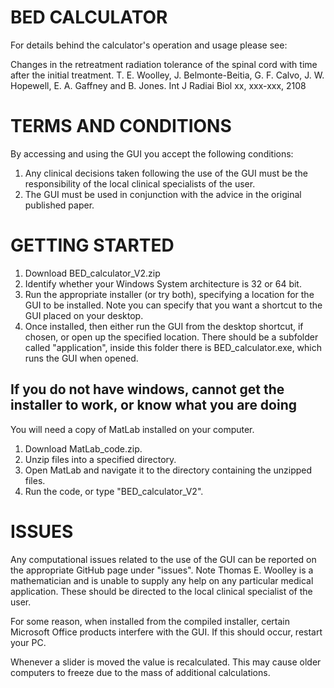 # BED CALCULATOR
For details behind the calculator's operation and usage please see:

Changes in the retreatment radiation tolerance of the spinal cord with time after the initial treatment. T. E. Woolley, J. Belmonte-Beitia, G. F. Calvo, J. W. Hopewell, E. A. Gaffney and B. Jones. 
Int J Radiai Biol xx, xxx-xxx, 2108

# TERMS AND CONDITIONS
By accessing and using the GUI you accept the following conditions:

1) Any clinical decisions taken following the use of the GUI must be the responsibility of the local clinical specialists of the user.
2) The GUI must be used in conjunction with the advice in the original published paper.


# GETTING STARTED
1) Download BED_calculator_V2.zip 
2) Identify whether your Windows System architecture is 32 or 64 bit.
3) Run the appropriate installer (or try both), specifying a location for the GUI to be installed. Note you can specify that you want a shortcut to the GUI placed on your desktop.
4) Once installed, then either run the GUI from the desktop shortcut, if chosen, or open up the specified location. There should be a subfolder called "application", inside this folder there is BED_calculator.exe, which runs the GUI when opened.

## If you do not have windows, cannot get the installer to work, or know what you are doing
You will need a copy of MatLab installed on your computer.
1) Download MatLab_code.zip.
2) Unzip files into a specified directory.
3) Open MatLab and navigate it to the directory containing the unzipped files.
4) Run the code, or type "BED_calculator_V2".

# ISSUES
Any computational issues related to the use of the GUI can be reported on the appropriate GitHub page under "issues". Note Thomas E. Woolley is a mathematician and is unable to supply any help on any particular medical application. These should be directed to the local clinical specialist of the user.

For some reason, when installed from the compiled installer, certain Microsoft Office products interfere with the GUI. If this should occur, restart your PC.  

Whenever a slider is moved the value is recalculated. This may cause older computers to freeze due to the mass of additional calculations.
